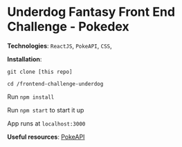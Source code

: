 # Underdog Fantasy Front End Challenge - Pokedex

**Technologies**:
`ReactJS`, `PokeAPI`, `CSS`,

**Installation**:

`git clone [this repo]`

`cd /frontend-challenge-underdog`

Run `npm install`

Run `npm start` to start it up

App runs at `localhost:3000`

**Useful resources**:
[PokeAPI](https://pokeapi.co/)
